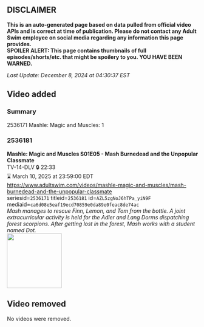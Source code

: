 ## DISCLAIMER
**This is an auto-generated page based on data pulled from official video APIs and is correct at time of publication. Please do not contact any Adult Swim employee on social media regarding any information this page provides.**  
**SPOILER ALERT: This page contains thumbnails of full episodes/shorts/etc. that might be spoilery to you. YOU HAVE BEEN WARNED.**  

_Last Update: December 8, 2024 at 04:30:37 EST_
## Video added
### Summary
2536171 Mashle: Magic and Muscles: 1  
### 2536181
**Mashle: Magic and Muscles S01E05 - Mash Burnedead and the Unpopular Classmate**  
TV-14-DLV 🔒 22:33  
⌛ March 10, 2025 at 23:59:00 EDT  
https://www.adultswim.com/videos/mashle-magic-and-muscles/mash-burnedead-and-the-unpopular-classmate  
seriesid=`2536171` titleid=`2536181` id=`AZL5zgNoJ6hTPa_yiN9F` mediaid=`ca6d08e5eaf19ecd70859e0da89e0feac8de74ac`  
_Mash manages to rescue Finn, Lemon, and Tom from the bottle. A joint extracurricular activity is held for the Adler and Lang Dorms dispatching forest scorpions. After getting lost in the forest, Mash works with a student named Dot._  
<a href="https://media.cdn.adultswim.com/uploads/20241104/thumbnails/2_24114195139-Mashle-EP-05-1920x1080.jpg"><img src="https://media.cdn.adultswim.com/uploads/20241104/thumbnails/2_24114195139-Mashle-EP-05-1920x1080.jpg" height="144px" /></a>
## Video removed
No videos were removed.  
